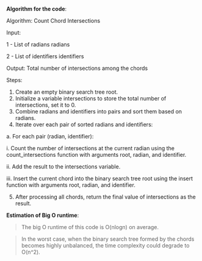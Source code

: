 **Algorithm for the code**:

Algorithm: Count Chord Intersections

Input:

1 - List of radians radians

2 - List of identifiers identifiers

Output:
Total number of intersections among the chords


Steps:

1) Create an empty binary search tree root.
2) Initialize a variable intersections to store the total number of intersections, set it to 0.
3) Combine radians and identifiers into pairs and sort them based on radians.
4) Iterate over each pair of sorted radians and identifiers:

a. For each pair (radian, identifier):

i. Count the number of intersections at the current radian using the count_intersections function with arguments root, radian, and identifier.

ii. Add the result to the intersections variable.

iii. Insert the current chord into the binary search tree root using the insert function with arguments root, radian, and identifier.

5) After processing all chords, return the final value of intersections as the result.



**Estimation of Big O runtime**: 
> The big O runtime of this code is O(nlogn) on average.

> In the worst case, when the binary search tree formed by the chords becomes highly unbalanced, the time complexity could degrade to O(n^2).


